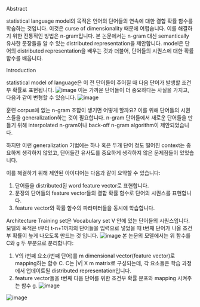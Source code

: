 Abstract

statistical language model의 목적은 언어의 단어들의 연속에 대한 결합 확률 함수를 학습하는 것입니다. 이것은 curse of dimensionality 때문에 어렵습니다. 이를 해결하기 위한 전통적인 방법은 n-gram입니다. 본 논문에서는 n-gram 대신 semantically 유사한 문장들을 알 수 있는 distributed representation을 제안합니다. model은 단어의 distributed representation을 배우는 것과 더불어, 단어들의 시퀀스에 대한 확률 함수를 배웁니다.

Introduction

statistical model of language은 이 전 단어들이 주어질 때 다음 단어가 발생할 조건부 확률로 표현됩니다.
![image](https://user-images.githubusercontent.com/11609881/113379600-e4fb4180-93b4-11eb-8349-3127a7e5be21.png)
이는 가까운 단어들이 더 중요하다는 사실을 가지고, 다음과 같이 변형할 수 있습니다.
![image](https://user-images.githubusercontent.com/11609881/113379680-1a079400-93b5-11eb-8a9f-ad748e46e339.png)

훈련 corpus에 없는 n-gram 조합이 생기면 어떻게 할까요? 이를 위해 단어들의 시퀀스들을 generalization하는 것이 필요합니다. n-gram 단어들에서 새로운 단어들을 만들기 위해 interpolated n-gram이나 back-off n-gram algorithm이 제안되었습니다.

하지만 이런 generalization 기법에는 하나 혹은 두개 단어 정도 떨어진 context는 중요하게 생각하지 않았고, 단어들간 유사도를 중요하게 생각하지 않은 문제점들이 있었습니다.

이를 해결하기 위해 제안된 아이디어는 다음과 같이 요약할 수 있습니다:
1. 단어들을 distributed된 word feature vector로 표현합니다.
2. 문장의 단어들의 feature vector들의 결합 확률 함수로 단어의 시퀀스를 표현합니다.
3. feature vector와 확률 함수의 파라미터들을 동시에 학습합니다.

Architecture
Training set은 Vocabulary set V 안에 있는 단어들의 시퀀스입니다. 모델의 목적은 t부터 t-n+1까지의 단어들을 입력으로 넣었을 때 t번째 단어가 나올 조건부 확률이 높게 나오도록 만드는 것 입니다.
![image](https://user-images.githubusercontent.com/11609881/113380955-a1a2d200-93b8-11eb-88b2-85f0a6e1ea25.png)
본 논문의 모델에서는 위 함수를 C와 g 두 부분으로 분리합니다:

1. V의 i번째 요소(i번째 단어)를 m dimensional vector(feature vector)로 mapping하는 함수 C. C는 |V| X m matrix로 구성되는데, 각 요소들은 학습 과정에서 업데이트될 distributed representation입니다.
2. feature vector들을 t번째 다음 단어를 위한 조건부 확률 분포와 mapping 시켜주는 함수 g.
![image](https://user-images.githubusercontent.com/11609881/113381211-589f4d80-93b9-11eb-8dc8-ce3eaaaa2259.png)

![image](https://user-images.githubusercontent.com/11609881/113381336-a916ab00-93b9-11eb-82d8-9ac9507aac9d.png)

<!--stackedit_data:
eyJoaXN0b3J5IjpbMTM3MjQ0ODQzMSwyMDU2NDY1MzQyLC0yMj
g1NTAyNjYsLTEwMDQ3OTg5NiwtMTE1MjAzNDM1OV19
-->